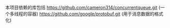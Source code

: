 本项目依赖的库包括
	https://github.com/cameron314/concurrentqueue.git (一个多线程的容器)
	https://github.com/google/protobuf.git (用于消息数据的格式化)